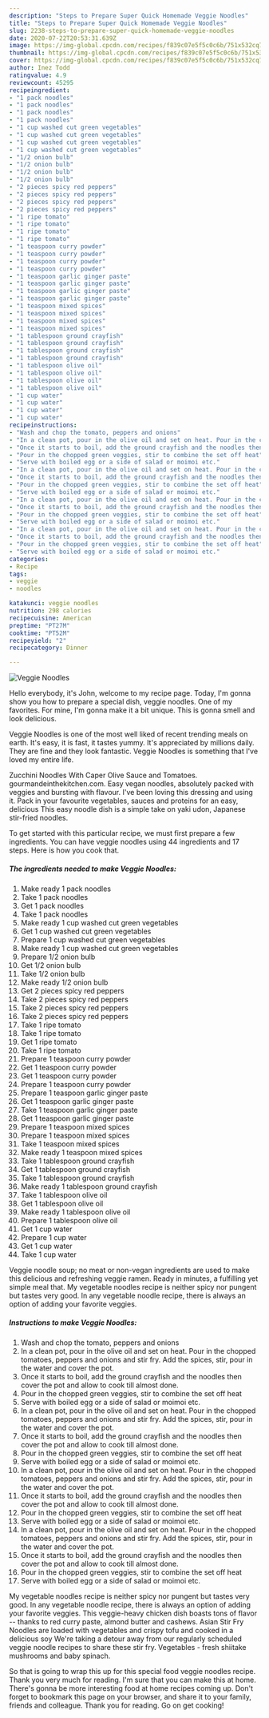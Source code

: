 ```yaml
---
description: "Steps to Prepare Super Quick Homemade Veggie Noodles"
title: "Steps to Prepare Super Quick Homemade Veggie Noodles"
slug: 2238-steps-to-prepare-super-quick-homemade-veggie-noodles
date: 2020-07-22T20:53:31.639Z
image: https://img-global.cpcdn.com/recipes/f839c07e5f5c0c6b/751x532cq70/veggie-noodles-recipe-main-photo.jpg
thumbnail: https://img-global.cpcdn.com/recipes/f839c07e5f5c0c6b/751x532cq70/veggie-noodles-recipe-main-photo.jpg
cover: https://img-global.cpcdn.com/recipes/f839c07e5f5c0c6b/751x532cq70/veggie-noodles-recipe-main-photo.jpg
author: Inez Todd
ratingvalue: 4.9
reviewcount: 45295
recipeingredient:
- "1 pack noodles"
- "1 pack noodles"
- "1 pack noodles"
- "1 pack noodles"
- "1 cup washed cut green vegetables"
- "1 cup washed cut green vegetables"
- "1 cup washed cut green vegetables"
- "1 cup washed cut green vegetables"
- "1/2 onion bulb"
- "1/2 onion bulb"
- "1/2 onion bulb"
- "1/2 onion bulb"
- "2 pieces spicy red peppers"
- "2 pieces spicy red peppers"
- "2 pieces spicy red peppers"
- "2 pieces spicy red peppers"
- "1 ripe tomato"
- "1 ripe tomato"
- "1 ripe tomato"
- "1 ripe tomato"
- "1 teaspoon curry powder"
- "1 teaspoon curry powder"
- "1 teaspoon curry powder"
- "1 teaspoon curry powder"
- "1 teaspoon garlic ginger paste"
- "1 teaspoon garlic ginger paste"
- "1 teaspoon garlic ginger paste"
- "1 teaspoon garlic ginger paste"
- "1 teaspoon mixed spices"
- "1 teaspoon mixed spices"
- "1 teaspoon mixed spices"
- "1 teaspoon mixed spices"
- "1 tablespoon ground crayfish"
- "1 tablespoon ground crayfish"
- "1 tablespoon ground crayfish"
- "1 tablespoon ground crayfish"
- "1 tablespoon olive oil"
- "1 tablespoon olive oil"
- "1 tablespoon olive oil"
- "1 tablespoon olive oil"
- "1 cup water"
- "1 cup water"
- "1 cup water"
- "1 cup water"
recipeinstructions:
- "Wash and chop the tomato, peppers and onions"
- "In a clean pot, pour in the olive oil and set on heat. Pour in the chopped tomatoes, peppers and onions and stir fry. Add the spices, stir, pour in the water and cover the pot."
- "Once it starts to boil, add the ground crayfish and the noodles then cover the pot and allow to cook till almost done."
- "Pour in the chopped green veggies, stir to combine the set off heat"
- "Serve with boiled egg or a side of salad or moimoi etc."
- "In a clean pot, pour in the olive oil and set on heat. Pour in the chopped tomatoes, peppers and onions and stir fry. Add the spices, stir, pour in the water and cover the pot."
- "Once it starts to boil, add the ground crayfish and the noodles then cover the pot and allow to cook till almost done."
- "Pour in the chopped green veggies, stir to combine the set off heat"
- "Serve with boiled egg or a side of salad or moimoi etc."
- "In a clean pot, pour in the olive oil and set on heat. Pour in the chopped tomatoes, peppers and onions and stir fry. Add the spices, stir, pour in the water and cover the pot."
- "Once it starts to boil, add the ground crayfish and the noodles then cover the pot and allow to cook till almost done."
- "Pour in the chopped green veggies, stir to combine the set off heat"
- "Serve with boiled egg or a side of salad or moimoi etc."
- "In a clean pot, pour in the olive oil and set on heat. Pour in the chopped tomatoes, peppers and onions and stir fry. Add the spices, stir, pour in the water and cover the pot."
- "Once it starts to boil, add the ground crayfish and the noodles then cover the pot and allow to cook till almost done."
- "Pour in the chopped green veggies, stir to combine the set off heat"
- "Serve with boiled egg or a side of salad or moimoi etc."
categories:
- Recipe
tags:
- veggie
- noodles

katakunci: veggie noodles 
nutrition: 298 calories
recipecuisine: American
preptime: "PT27M"
cooktime: "PT52M"
recipeyield: "2"
recipecategory: Dinner

---
```



![Veggie Noodles](https://img-global.cpcdn.com/recipes/f839c07e5f5c0c6b/751x532cq70/veggie-noodles-recipe-main-photo.jpg)

Hello everybody, it's John, welcome to my recipe page. Today, I'm gonna show you how to prepare a special dish, veggie noodles. One of my favorites. For mine, I'm gonna make it a bit unique. This is gonna smell and look delicious.

Veggie Noodles is one of the most well liked of recent trending meals on earth. It's easy, it is fast, it tastes yummy. It's appreciated by millions daily. They are fine and they look fantastic. Veggie Noodles is something that I've loved my entire life.

Zucchini Noodles With Caper Olive Sauce and Tomatoes. gourmandeinthekitchen.com. Easy vegan noodles, absolutely packed with veggies and bursting with flavour. I&#39;ve been loving this dressing and using it. Pack in your favourite vegetables, sauces and proteins for an easy, delicious This easy noodle dish is a simple take on yaki udon, Japanese stir-fried noodles.


To get started with this particular recipe, we must first prepare a few ingredients. You can have veggie noodles using 44 ingredients and 17 steps. Here is how you cook that.

<!--inarticleads1-->

##### The ingredients needed to make Veggie Noodles:

1. Make ready 1 pack noodles
1. Take 1 pack noodles
1. Get 1 pack noodles
1. Take 1 pack noodles
1. Make ready 1 cup washed cut green vegetables
1. Get 1 cup washed cut green vegetables
1. Prepare 1 cup washed cut green vegetables
1. Make ready 1 cup washed cut green vegetables
1. Prepare 1/2 onion bulb
1. Get 1/2 onion bulb
1. Take 1/2 onion bulb
1. Make ready 1/2 onion bulb
1. Get 2 pieces spicy red peppers
1. Take 2 pieces spicy red peppers
1. Take 2 pieces spicy red peppers
1. Take 2 pieces spicy red peppers
1. Take 1 ripe tomato
1. Take 1 ripe tomato
1. Get 1 ripe tomato
1. Take 1 ripe tomato
1. Prepare 1 teaspoon curry powder
1. Get 1 teaspoon curry powder
1. Get 1 teaspoon curry powder
1. Prepare 1 teaspoon curry powder
1. Prepare 1 teaspoon garlic ginger paste
1. Get 1 teaspoon garlic ginger paste
1. Take 1 teaspoon garlic ginger paste
1. Get 1 teaspoon garlic ginger paste
1. Prepare 1 teaspoon mixed spices
1. Prepare 1 teaspoon mixed spices
1. Take 1 teaspoon mixed spices
1. Make ready 1 teaspoon mixed spices
1. Take 1 tablespoon ground crayfish
1. Get 1 tablespoon ground crayfish
1. Take 1 tablespoon ground crayfish
1. Make ready 1 tablespoon ground crayfish
1. Take 1 tablespoon olive oil
1. Get 1 tablespoon olive oil
1. Make ready 1 tablespoon olive oil
1. Prepare 1 tablespoon olive oil
1. Get 1 cup water
1. Prepare 1 cup water
1. Get 1 cup water
1. Take 1 cup water


Veggie noodle soup; no meat or non-vegan ingredients are used to make this delicious and refreshing veggie ramen. Ready in minutes, a fulfilling yet simple meal that. My vegetable noodles recipe is neither spicy nor pungent but tastes very good. In any vegetable noodle recipe, there is always an option of adding your favorite veggies. 

<!--inarticleads2-->

##### Instructions to make Veggie Noodles:

1. Wash and chop the tomato, peppers and onions
1. In a clean pot, pour in the olive oil and set on heat. Pour in the chopped tomatoes, peppers and onions and stir fry. Add the spices, stir, pour in the water and cover the pot.
1. Once it starts to boil, add the ground crayfish and the noodles then cover the pot and allow to cook till almost done.
1. Pour in the chopped green veggies, stir to combine the set off heat
1. Serve with boiled egg or a side of salad or moimoi etc.
1. In a clean pot, pour in the olive oil and set on heat. Pour in the chopped tomatoes, peppers and onions and stir fry. Add the spices, stir, pour in the water and cover the pot.
1. Once it starts to boil, add the ground crayfish and the noodles then cover the pot and allow to cook till almost done.
1. Pour in the chopped green veggies, stir to combine the set off heat
1. Serve with boiled egg or a side of salad or moimoi etc.
1. In a clean pot, pour in the olive oil and set on heat. Pour in the chopped tomatoes, peppers and onions and stir fry. Add the spices, stir, pour in the water and cover the pot.
1. Once it starts to boil, add the ground crayfish and the noodles then cover the pot and allow to cook till almost done.
1. Pour in the chopped green veggies, stir to combine the set off heat
1. Serve with boiled egg or a side of salad or moimoi etc.
1. In a clean pot, pour in the olive oil and set on heat. Pour in the chopped tomatoes, peppers and onions and stir fry. Add the spices, stir, pour in the water and cover the pot.
1. Once it starts to boil, add the ground crayfish and the noodles then cover the pot and allow to cook till almost done.
1. Pour in the chopped green veggies, stir to combine the set off heat
1. Serve with boiled egg or a side of salad or moimoi etc.


My vegetable noodles recipe is neither spicy nor pungent but tastes very good. In any vegetable noodle recipe, there is always an option of adding your favorite veggies. This veggie-heavy chicken dish boasts tons of flavor -- thanks to red curry paste, almond butter and cashews. Asian Stir Fry Noodles are loaded with vegetables and crispy tofu and cooked in a delicious soy We&#39;re taking a detour away from our regularly scheduled veggie noodle recipes to share these stir fry. Vegetables - fresh shiitake mushrooms and baby spinach. 

So that is going to wrap this up for this special food veggie noodles recipe. Thank you very much for reading. I'm sure that you can make this at home. There's gonna be more interesting food at home recipes coming up. Don't forget to bookmark this page on your browser, and share it to your family, friends and colleague. Thank you for reading. Go on get cooking!
